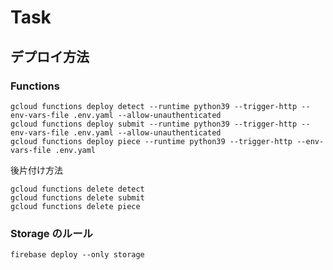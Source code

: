 # Task

## デプロイ方法

### Functions

```shell
gcloud functions deploy detect --runtime python39 --trigger-http --env-vars-file .env.yaml --allow-unauthenticated
gcloud functions deploy submit --runtime python39 --trigger-http --env-vars-file .env.yaml --allow-unauthenticated
gcloud functions deploy piece --runtime python39 --trigger-http --env-vars-file .env.yaml
```

後片付け方法

```shell
gcloud functions delete detect
gcloud functions delete submit
gcloud functions delete piece
```

### Storage のルール

```shell
firebase deploy --only storage
```
